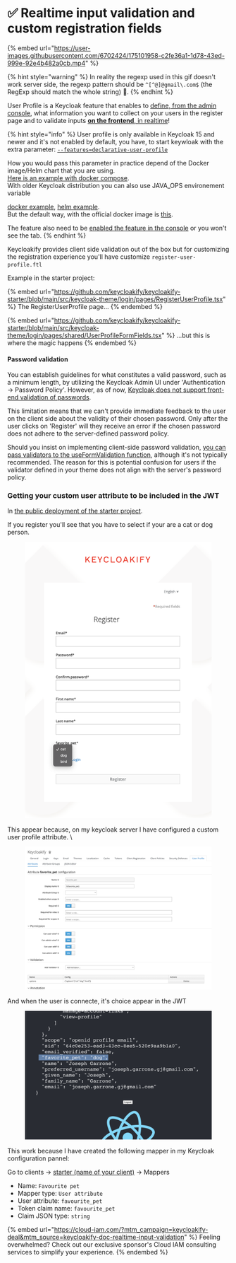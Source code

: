 # ✅ Realtime input validation and custom registration fields

{% embed url="https://user-images.githubusercontent.com/6702424/175101958-c2fe36a1-1d78-43ed-999e-92e4b482a0cb.mp4" %}

{% hint style="warning" %}
In reality the regexp used in this gif doesn't work server side, the regexp pattern should be `^[^@]@gmail\.com$` (the RegExp should match the whole string) 😬.
{% endhint %}

User Profile is a Keycloak feature that enables to [define, from the admin console](https://user-images.githubusercontent.com/6702424/136872461-1f5b64ef-d2ef-4c6b-bb8d-07d4729552b3.png), what information you want to collect on your users in the register page and to validate inputs [**on the frontend**, in realtime](https://github.com/InseeFrLab/keycloakify/blob/c4f8879cda657f6c0178b2a7ed01c73c7b7cb5fb/src/login/kcContext/KcContext.ts#L452-L479)!

{% hint style="info" %}
User profile is only available in Keycloak 15 and newer and it's not enabled by default, you have, to start keywloak with the extra parameter:  [`--features=declarative-user-profile`](https://www.keycloak.org/docs/latest/server\_admin/index.html#user-profile)

How you would pass this parameter in practice depend of the Docker image/Helm chart that you are using.\
[Here is an example with docker compose](https://github.com/keycloakify/keycloakify/discussions/292#discussioncomment-5494498).  \
With older Keycloak distribution you can also use JAVA\_OPS environement variable

[docker example](https://user-images.githubusercontent.com/6702424/229278938-fb170876-b848-4362-b125-0f3a19351774.png), [helm example](https://user-images.githubusercontent.com/6702424/229279001-1e35afec-7484-40eb-868e-044a74d684ab.png).\
But the default way, with the official docker image is [this](https://github.com/keycloakify/keycloakify/blob/48cbfc64c07ad92636dd04e04143228a3a53bef2/src/bin/keycloakify/generateStartKeycloakTestingContainer.ts#L57).





The feature also need to be [enabled the feature in the console](https://user-images.githubusercontent.com/6702424/136874428-b071d614-c7f7-440d-9b2e-670faadc0871.png) or you won't see the tab. &#x20;
{% endhint %}

Keycloakify provides client side validation out of the box but for customizing the registration experience you'll have customize `register-user-profile.ftl`

Example in the starter project:

{% embed url="https://github.com/keycloakify/keycloakify-starter/blob/main/src/keycloak-theme/login/pages/RegisterUserProfile.tsx" %}
The RegisterUserProfile page...
{% endembed %}

{% embed url="https://github.com/keycloakify/keycloakify-starter/blob/main/src/keycloak-theme/login/pages/shared/UserProfileFormFields.tsx" %}
...but this is where the magic happens
{% endembed %}

#### Password validation

You can establish guidelines for what constitutes a valid password, such as a minimum length, by utilizing the Keycloak Admin UI under 'Authentication -> Password Policy'. However, as of now, [Keycloak does not support front-end validation of passwords](https://keycloak.discourse.group/t/make-password-policies-available-to-freemarker/11632).

This limitation means that we can't provide immediate feedback to the user on the client side about the validity of their chosen password. Only after the user clicks on 'Register' will they receive an error if the chosen password does not adhere to the server-defined password policy.

Should you insist on implementing client-side password validation, [you can pass validators to the useFormValidation function](https://github.com/keycloakify/keycloakify-starter/blob/25d66046d6a364b934a5436e7a14be013d2124de/src/keycloak-theme/login/pages/shared/UserProfileFormFields.tsx#L29-L38), although it's not typically recommended. The reason for this is potential confusion for users if the validator defined in your theme does not align with the server's password policy.

### Getting your custom user attribute to be included in the JWT &#x20;

In [the public deployment of the starter project](https://starter.keycloakify.dev/).&#x20;

If you register you'll see that you have to select if your are a cat or dog person. &#x20;

<figure><img src=".gitbook/assets/image (12).png" alt=""><figcaption></figcaption></figure>

This appear because, on my keycloak server I have configured a custom user profile attribute.  \


<figure><img src=".gitbook/assets/image (15).png" alt=""><figcaption></figcaption></figure>

And when the user is connecte, it's choice appear in the JWT &#x20;

<figure><img src=".gitbook/assets/image (9).png" alt=""><figcaption></figcaption></figure>

This work because I have created the following mapper in my Keycloak configuration pannel:&#x20;

Go to clients -> [starter (name of your client)](https://github.com/keycloakify/keycloakify-starter/blob/5689455bc040442c9d71356cc0ce1be28c301f02/src/App/App.tsx#L16) -> Mappers

* Name: `Favourite pet`
* Mapper type: `User attribute`
* User attribute: `favourite_pet`
* Token claim name: `favourite_pet`
* Claim JSON type: `string`

{% embed url="https://cloud-iam.com/?mtm_campaign=keycloakify-deal&mtm_source=keycloakify-doc-realtime-input-validation" %}
Feeling overwhelmed? Check out our exclusive sponsor's Cloud IAM consulting services to simplify your experience.
{% endembed %}
